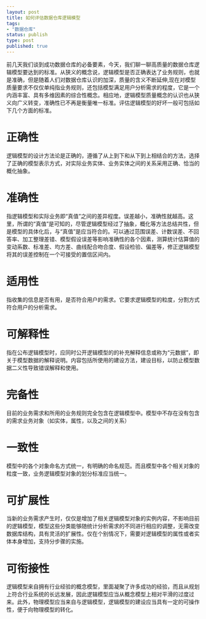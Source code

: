 ```yaml
--- 
layout: post
title: 如何评估数据仓库逻辑模型
tags: 
- "数据仓库"
status: publish
type: post
published: true
---
```

前几天我们谈到成功数据仓库的必备要素，今天，我们聊一聊高质量的数据仓库逻辑模型要达到的标准。从狭义的概念说，逻辑模型是否正确表达了业务规则，也就是准确，但是随着人们对数据仓库认识的加深，质量的含义不断延伸,现在对模型质量要求不仅仅单纯指业务规则，还包括模型满足用户分析需求的程度，它是一个内涵丰富、具有多维因素的综合性概念。相应地，逻辑模型质量概念的认识也从狭义向广义转变，准确性已不再是衡量唯一标准。评估逻辑模型的好坏一般可包括如下几个方面的标准。

# 正确性 

逻辑模型的设计方法论是正确的，遵循了从上到下和从下到上相结合的方法，选择了正确的模型表示方式，对实际业务实体、业务实体之间的关系采用正确、恰当的概化抽象。 

# 准确性 

指逻辑模型和实际业务即“真值”之间的差异程度。误差越小，准确性就越高。这里，所谓的“真值”是可知的，尽管逻辑模型经过了抽象，概化等方法总结共性，但是模型的具体化后，与“真值”是应当符合的。可以通过范围误差、计数误差、不回答率、加工整理差错、模型假设误差等影响准确性的各个因素，测算统计估算值的变动系数、标准差、均方差、曲线配合吻合度、假设检验、偏差等，修正逻辑模型将其的误差控制在一个可接受的置信区间内。 

# 适用性 

指收集的信息是否有用，是否符合用户的需求。它要求逻辑模型的粒度，分割方式符合用户的分析需求。 

# 可解释性 

指在公布逻辑模型时，应同时公开逻辑模型的的补充解释信息或称为“元数据”，即关于模型数据的解释说明。内容包括所使用的建设方法，建设目标，以防止模型数据二义性导致错误解释和使用。 

# 完备性 

目前的业务需求和所用的业务规则完全包含在逻辑模型中。模型中不存在没有包含的需求业务对象（如实体，属性，以及之间的关系） 

# 一致性 

模型中的各个对象命名方式统一，有明确的命名规范。而且模型中各个相关对象的粒度一致，业务逻辑模型对象的划分标准应当统一。 

# 可扩展性 

当新的业务需求产生时，仅仅是增加了相关逻辑模型对象的实例内容，不影响目前的逻辑模型，模型这些分类能够随统计分析需求的不同进行相应的调整，无需改变数据库结构，具有灵活的扩展性。仅在个别情况下，需要对逻辑模型的属性或者实体本身增加，支持分步骤的实施。 

# 可衔接性 

逻辑模型来自拥有行业经验的概念模型，里面凝聚了许多成功的经验，而且从规划上符合行业系统的长远发展，因此逻辑模型应当从概念模型上相对平滑的过度过来。此外，物理模型应当来自与逻辑模型，逻辑模型的建设应当具有一定的可操作性，便于向物理模型的转化。
